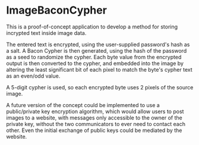 # ImageBaconCypher
This is a proof-of-concept application to develop a method for storing incrypted text inside image data.

The entered text is encrypted, using the user-supplied password's hash as a salt.  A Bacon Cypher is then generated, using the hash
of the password as a seed to randomize the cypher.  Each byte value from the encrypted output is then converted to the cypher,
and embedded into the image by altering the least significant bit of each pixel to match the byte's cypher text as an even/odd value.

A 5-digit cypher is used, so each encrypted byte uses 2 pixels of the source image.

A future version of the concept could be implemented to use a public/private key encryption algorithm, which would allow users
to post images to a website, with messages only accessible to the owner of the private key, without the two communicators to
ever need to contact each other.  Even the initial exchange of public keys could be mediated by the website.
